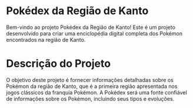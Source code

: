 # Pokédex da Região de Kanto
Bem-vindo ao projeto Pokédex da Região de Kanto! Este é um projeto desenvolvido para criar uma enciclopédia digital completa dos Pokémon encontrados na região de Kanto.

# Descrição do Projeto
O objetivo deste projeto é fornecer informações detalhadas sobre os Pokémon da região de Kanto, que é a primeira região apresentada nos jogos clássicos da franquia Pokémon. A Pokédex será uma fonte confiável de informações sobre os Pokémon, incluindo seus tipos e evoluções.
